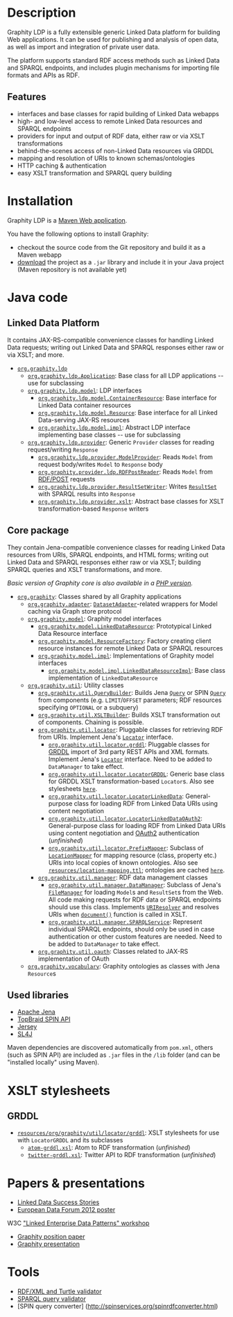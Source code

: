 Description
===========

Graphity LDP is a fully extensible generic Linked Data platform for building Web applications.
It can be used for publishing and analysis of open data, as well as import and integration of private user data.

The platform supports standard RDF access methods such as Linked Data and SPARQL endpoints, and includes plugin mechanisms for importing file formats and APIs as RDF.

Features
--------

* interfaces and base classes for rapid building of Linked Data webapps
* high- and low-level access to remote Linked Data resources and SPARQL endpoints
* providers for input and output of RDF data, either raw or via XSLT transformations
* behind-the-scenes access of non-Linked Data resources via GRDDL
* mapping and resolution of URIs to known schemas/ontologies
* HTTP caching & authentication
* easy XSLT transformation and SPARQL query building

Installation
============

Graphity LDP is a [Maven Web application](http://maven.apache.org/guides/mini/guide-webapp.html).

You have the following options to install Graphity:
* checkout the source code from the Git repository and build it as a Maven webapp
* [download](https://github.com/Graphity/graphity-ldp/downloads) the project as a `.jar` library and include it in your Java project (Maven repository is not available yet)

Java code
=========

Linked Data Platform
--------------------

It contains JAX-RS-compatible convenience classes for handling Linked Data requests; writing out Linked Data and SPARQL responses either raw or via XSLT; and more.

* [`org.graphity.ldp`](https://github.com/Graphity/graphity-ldp/tree/master/src/main/java/org/graphity/ldp)
    * [`org.graphity.ldp.Application`](https://github.com/Graphity/graphity-ldp/tree/master/src/main/java/org/graphity/ldp/Application.java): Base class for all LDP applications -- use for subclassing
    * [`org.graphity.ldp.model`](https://github.com/Graphity/graphity-ldp/tree/master/src/main/java/org/graphity/ldp/model): LDP interfaces
        * [`org.graphity.ldp.model.ContainerResource`](https://github.com/Graphity/graphity-ldp/tree/master/src/main/java/org/graphity/ldp/model/ContainerResource.java): Base interface for Linked Data container resources
        * [`org.graphity.ldp.model.Resource`](https://github.com/Graphity/graphity-ldp/tree/master/src/main/java/org/graphity/ldp/model/Resource.java): Base interface for all Linked Data-serving JAX-RS resources
        * [`org.graphity.ldp.model.impl`](https://github.com/Graphity/graphity-ldp/tree/master/src/main/java/org/graphity/ldp/model/impl): Abstract LDP interface implementing base classes -- use for subclassing
    * [`org.graphity.ldp.provider`](https://github.com/Graphity/graphity-ldp/tree/master/src/main/java/org/graphity/ldp/provider): Generic `Provider` classes for reading request/writing `Response`
        * [`org.graphity.ldp.provider.ModelProvider`](https://github.com/Graphity/graphity-ldp/tree/master/src/main/java/org/graphity/ldp/provider/ModelProvider.java): Reads `Model` from request body/writes `Model` to `Response` body
        * [`org.graphity.provider.ldp.RDFPostReader`](https://github.com/Graphity/graphity-ldp/tree/master/src/main/java/org/graphity/ldp/provider/RDFPostReader.java): Reads `Model` from [RDF/POST](http://www.lsrn.org/semweb/rdfpost.html) requests
        * [`org.graphity.ldp.provider.ResultSetWriter`](https://github.com/Graphity/graphity-ldp/tree/master/src/main/java/org/graphity/ldp/provider/ResultSetWriter.java): Writes [`ResultSet`](http://jena.apache.org/documentation/javadoc/arq/com/hp/hpl/jena/query/ResultSet.html) with SPARQL results into `Response`
        * [`org.graphity.ldp.provider.xslt`](https://github.com/Graphity/graphity-ldp/tree/master/src/main/java/org/graphity/ldp/provider/xslt): Abstract base classes for XSLT transformation-based `Response` writers

Core package
------------

They contain Jena-compatible convenience classes for reading Linked Data resources from URIs, SPARQL endpoints, and HTML forms; writing out Linked Data and SPARQL responses either raw or via XSLT; building SPARQL queries and XSLT transformations, and more.

*Basic version of Graphity core is also available in a [PHP version](https://github.com/Graphity/graphity-core).*

* [`org.graphity`](https://github.com/Graphity/graphity-ldp/tree/master/src/main/java/org/graphity): Classes shared by all Graphity applications
    * [`org.graphity.adapter`](https://github.com/Graphity/graphity-ldp/tree/master/src/main/java/org/graphity/adapter): [`DatasetAdapter`](http://jena.apache.org/documentation/javadoc/fuseki/org/apache/jena/fuseki/http/DatasetAdapter.html)-related wrappers for Model caching via Graph store protocol
    * [`org.graphity.model`](https://github.com/Graphity/graphity-ldp/tree/master/src/main/java/org/graphity/model): Graphity model interfaces
        * [`org.graphity.model.LinkedDataResource`](https://github.com/Graphity/graphity-ldp/blob/master/src/main/java/org/graphity/model/LinkedDataResource.java): Prototypical Linked Data Resource interface
        * [`org.graphity.model.ResourceFactory`](https://github.com/Graphity/graphity-ldp/blob/master/src/main/java/org/graphity/model/ResourceFactory.java): Factory creating client resource instances for remote Linked Data or SPARQL resources
        * [`org.graphity.model.impl`](https://github.com/Graphity/graphity-ldp/blob/master/src/main/java/org/graphity/model/impl): Implementations of Graphity model interfaces
            * [`org.graphity.model.impl.LinkedDataResourceImpl`](https://github.com/Graphity/graphity-ldp/blob/master/src/main/java/org/graphity/model/impl/LinkedDataResourceImpl.java): Base class implementation of `LinkedDataResource`
    * [`org.graphity.util`](https://github.com/Graphity/graphity-ldp/blob/master/src/main/java/org/graphity/util): Utility classes
        * [`org.graphity.util.QueryBuilder`](https://github.com/Graphity/graphity-ldp/tree/master/src/main/java/org/graphity/util/QueryBuilder.java): Builds Jena [`Query`](http://jena.apache.org/documentation/javadoc/arq/com/hp/hpl/jena/query/Query.html) or SPIN [`Query`](www.topquadrant.com/topbraid/spin/api/javadoc/org/topbraid/spin/model/class-use/Query.html) from components (e.g. `LIMIT`/`OFFSET` parameters; RDF resources specifying `OPTIONAL` or a subquery)
        * [`org.graphity.util.XSLTBuilder`](https://github.com/Graphity/graphity-ldp/tree/master/src/main/java/org/graphity/util/XSLTBuilder.java): Builds XSLT transformation out of components. Chaining is possible.
        * [`org.graphity.util.locator`](https://github.com/Graphity/graphity-ldp/tree/master/src/main/java/org/graphity/util/locator): Pluggable classes for retrieving RDF from URIs. Implement Jena's [`Locator`](http://jena.apache.org/documentation/javadoc/jena/com/hp/hpl/jena/util/Locator.html) interface.
            * [`org.graphity.util.locator.grddl`](https://github.com/Graphity/graphity-ldp/tree/master/src/main/java/org/graphity/util/locator): Pluggable classes for [GRDDL](http://www.w3.org/TR/grddl/) import of 3rd party REST APIs and XML formats. Implement Jena's [`Locator`](http://jena.apache.org/documentation/javadoc/jena/com/hp/hpl/jena/util/Locator.html) interface. Need to be added to `DataManager` to take effect.
            * [`org.graphity.util.locator.LocatorGRDDL`](https://github.com/Graphity/graphity-ldp/tree/master/src/main/java/org/graphity/util/locator/LocatorGRDDL.java): Generic base class for GRDDL XSLT transformation-based `Locator`s. Also see stylesheets [`here`](https://github.com/Graphity/graphity-ldp/tree/master/src/main/resources/org/graphity/util/locator/grddl).
            * [`org.graphity.util.locator.LocatorLinkedData`](https://github.com/Graphity/graphity-ldp/tree/master/src/main/java/org/graphity/util/locator/LocatorLinkedData.java): General-purpose class for loading RDF from Linked Data URIs using content negotiation
            * [`org.graphity.util.locator.LocatorLinkedDataOAuth2`](https://github.com/Graphity/graphity-ldp/tree/master/src/main/java/org/graphity/util/locator/LocatorLinkedDataOAuth2.java): General-purpose class for loading RDF from Linked Data URIs using content negotiation and [OAuth2](http://oauth.net/2/) authentication (_unfinished_)
            * [`org.graphity.util.locator.PrefixMapper`](https://github.com/Graphity/graphity-ldp/tree/master/src/main/java/org/graphity/util/locator/PrefixMapper.java): Subclass of [`LocationMapper`](http://jena.apache.org/documentation/javadoc/jena/com/hp/hpl/jena/util/LocationMapper.html) for mapping resource (class, property etc.) URIs into local copies of known ontologies. Also see [`resources/location-mapping.ttl`](https://github.com/Graphity/graphity-ldp/blob/master/src/main/resources/location-mapping.ttl); ontologies are cached [`here`](https://github.com/Graphity/graphity-ldp/tree/master/src/main/resources/org/graphity/browser/vocabulary).
        * [`org.graphity.util.manager`](https://github.com/Graphity/graphity-ldp/tree/master/src/main/java/org/graphity/util/manager): RDF data management classes
            * [`org.graphity.util.manager.DataManager`](https://github.com/Graphity/graphity-ldp/tree/master/src/main/java/org/graphity/util/manager/DataManager.java): Subclass of Jena's [`FileManager`](http://jena.sourceforge.net/how-to/filemanager.html) for loading `Model`s and `ResultSet`s from the Web. All code making requests for RDF data or SPARQL endpoints should use this class. Implements [`URIResolver`](http://docs.oracle.com/javase/6/docs/api/javax/xml/transform/URIResolver.html) and resolves URIs when [`document()`](http://www.w3.org/TR/xslt20/#function-document) function is called in XSLT.
            * [`org.graphity.util.manager.SPARQLService`](https://github.com/Graphity/graphity-ldp/tree/master/src/main/java/org/graphity/util/manager/SPARQLService.java): Represent individual SPARQL endpoints, should only be used in case authentication or other custom features are needed. Need to be added to `DataManager` to take effect.
        * [`org.graphity.util.oauth`](https://github.com/Graphity/graphity-ldp/tree/master/src/main/java/org/graphity/util/oauth): Classes related to JAX-RS implementation of OAuth
    * [`org.graphity.vocabulary`](https://github.com/Graphity/graphity-ldp/tree/master/src/main/java/org/graphity/vocabulary): Graphity ontologies as classes with Jena `Resource`s


Used libraries
--------------

* [Apache Jena](http://jena.apache.org)
* [TopBraid SPIN API](http://topbraid.org/spin/api/)
* [Jersey](http://jersey.java.net)
* [SL4J](http://www.slf4j.org)

Maven dependencies are discovered automatically from `pom.xml`, others (such as SPIN API) are included as `.jar` files in the `/lib` folder (and can be "installed locally" using Maven).

XSLT stylesheets
================

GRDDL
-----

* [`resources/org/graphity/util/locator/grddl`](https://github.com/Graphity/graphity-ldp/tree/master/src/main/resources/org/graphity/util/locator/grddl): XSLT stylesheets for use with `LocatorGRDDL` and its subclasses
    * [`atom-grddl.xsl`](https://github.com/Graphity/graphity-ldp/blob/master/src/main/resources/org/graphity/util/locator/grddl/atom-grddl.xsl): Atom to RDF transformation (_unfinished_)
    * [`twitter-grddl.xsl`](https://github.com/Graphity/graphity-ldp/blob/master/src/main/resources/org/graphity/util/locator/grddl/twitter-grddl.xsl): Twitter API to RDF transformation (_unfinished_)

Papers & presentations
======================

* [Linked Data Success Stories](http://www.slideshare.net/graphity/linked-data-success-stories)
* [European Data Forum 2012 poster](http://semantic-web.dk/posters/Graphity%20EDF2012.pdf)

W3C ["Linked Enterprise Data Patterns" workshop](http://www.w3.org/2011/09/LinkedData/)

* [Graphity position paper](http://www.w3.org/2011/09/LinkedData/ledp2011_submission_1.pdf)
* [Graphity presentation](http://semantic-web.dk/presentations/LEDP2011.pdf)

Tools
=====

* [RDF/XML and Turtle validator](http://www.rdfabout.com/demo/validator/)
* [SPARQL query validator](http://sparql.org/query-validator.html)
* [SPIN query converter] (http://spinservices.org/spinrdfconverter.html)